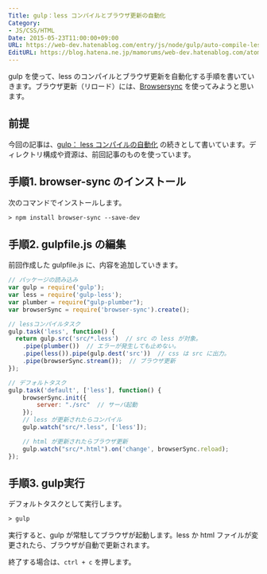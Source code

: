 ```yaml
---
Title: gulp：less コンパイルとブラウザ更新の自動化
Category:
- JS/CSS/HTML
Date: 2015-05-23T11:00:00+09:00
URL: https://web-dev.hatenablog.com/entry/js/node/gulp/auto-compile-less-reload
EditURL: https://blog.hatena.ne.jp/mamorums/web-dev.hatenablog.com/atom/entry/10328749687178901464
---
```


gulp を使って、less のコンパイルとブラウザ更新を自動化する手順を書いていきます。ブラウザ更新（リロード）には、[Browsersync](https://www.browsersync.io/) を使ってみようと思います。


## 前提
今回の記事は、[gulp： less コンパイルの自動化](/entry/js/node/gulp/auto-compile-less) の続きとして書いています。ディレクトリ構成や資源は、前回記事のものを使っています。


## 手順1. browser-sync のインストール
次のコマンドでインストールします。

```txt
> npm install browser-sync --save-dev
```


## 手順2. gulpfile.js の編集
前回作成した gulpfile.js に、内容を追加していきます。

```javascript
// パッケージの読み込み
var gulp = require('gulp');
var less = require('gulp-less');
var plumber = require("gulp-plumber");
var browserSync = require('browser-sync').create();

// lessコンパイルタスク
gulp.task('less', function() {
  return gulp.src('src/*.less')  // src の less が対象。
    .pipe(plumber())  // エラーが発生しても止めない。
    .pipe(less()).pipe(gulp.dest('src'))  // css は src に出力。
    .pipe(browserSync.stream());  // ブラウザ更新
});

// デフォルトタスク
gulp.task('default', ['less'], function() {
    browserSync.init({
        server: "./src"  // サーバ起動
    });
    // less が更新されたらコンパイル
    gulp.watch("src/*.less", ['less']);

    // html が更新されたらブラウザ更新
    gulp.watch("src/*.html").on('change', browserSync.reload);
});
```


## 手順3. gulp実行
デフォルトタスクとして実行します。

```txt
> gulp
```

実行すると、gulp が常駐してブラウザが起動します。less か html ファイルが変更されたら、ブラウザが自動で更新されます。

終了する場合は、`ctrl + c` を押します。

